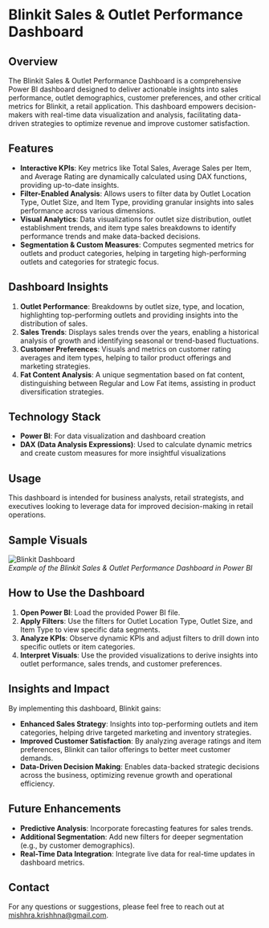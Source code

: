 # Blinkit Sales & Outlet Performance Dashboard

## Overview
The Blinkit Sales & Outlet Performance Dashboard is a comprehensive Power BI dashboard designed to deliver actionable insights into sales performance, outlet demographics, customer preferences, and other critical metrics for Blinkit, a retail application. This dashboard empowers decision-makers with real-time data visualization and analysis, facilitating data-driven strategies to optimize revenue and improve customer satisfaction.

## Features
- **Interactive KPIs**: Key metrics like Total Sales, Average Sales per Item, and Average Rating are dynamically calculated using DAX functions, providing up-to-date insights.
- **Filter-Enabled Analysis**: Allows users to filter data by Outlet Location Type, Outlet Size, and Item Type, providing granular insights into sales performance across various dimensions.
- **Visual Analytics**: Data visualizations for outlet size distribution, outlet establishment trends, and item type sales breakdowns to identify performance trends and make data-backed decisions.
- **Segmentation & Custom Measures**: Computes segmented metrics for outlets and product categories, helping in targeting high-performing outlets and categories for strategic focus.

## Dashboard Insights
1. **Outlet Performance**: Breakdowns by outlet size, type, and location, highlighting top-performing outlets and providing insights into the distribution of sales.
2. **Sales Trends**: Displays sales trends over the years, enabling a historical analysis of growth and identifying seasonal or trend-based fluctuations.
3. **Customer Preferences**: Visuals and metrics on customer rating averages and item types, helping to tailor product offerings and marketing strategies.
4. **Fat Content Analysis**: A unique segmentation based on fat content, distinguishing between Regular and Low Fat items, assisting in product diversification strategies.

## Technology Stack
- **Power BI**: For data visualization and dashboard creation
- **DAX (Data Analysis Expressions)**: Used to calculate dynamic metrics and create custom measures for more insightful visualizations
  
## Usage
This dashboard is intended for business analysts, retail strategists, and executives looking to leverage data for improved decision-making in retail operations.

## Sample Visuals
![Blinkit Dashboard](https://drive.google.com/file/d/1QYk-aS8BhynscjNQIMVQIJT81Y18Jnd4/view?usp=drive_link)  
*Example of the Blinkit Sales & Outlet Performance Dashboard in Power BI*

## How to Use the Dashboard
1. **Open Power BI**: Load the provided Power BI file.
2. **Apply Filters**: Use the filters for Outlet Location Type, Outlet Size, and Item Type to view specific data segments.
3. **Analyze KPIs**: Observe dynamic KPIs and adjust filters to drill down into specific outlets or item categories.
4. **Interpret Visuals**: Use the provided visualizations to derive insights into outlet performance, sales trends, and customer preferences.

## Insights and Impact
By implementing this dashboard, Blinkit gains:
- **Enhanced Sales Strategy**: Insights into top-performing outlets and item categories, helping drive targeted marketing and inventory strategies.
- **Improved Customer Satisfaction**: By analyzing average ratings and item preferences, Blinkit can tailor offerings to better meet customer demands.
- **Data-Driven Decision Making**: Enables data-backed strategic decisions across the business, optimizing revenue growth and operational efficiency.

## Future Enhancements
- **Predictive Analysis**: Incorporate forecasting features for sales trends.
- **Additional Segmentation**: Add new filters for deeper segmentation (e.g., by customer demographics).
- **Real-Time Data Integration**: Integrate live data for real-time updates in dashboard metrics.

## Contact
For any questions or suggestions, please feel free to reach out at mishhra.krishhna@gmail.com.


